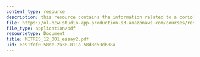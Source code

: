 ```yaml
---
content_type: resource
description: this resource contains the information related to a coriolis tutorial.
file: https://ol-ocw-studio-app-production.s3.amazonaws.com/courses/res-12-001-topics-in-fluid-dynamics-spring-2010/ee91fef058de2a38011a58d8d53d688a_MITRES_12_001_essay2.pdf
file_type: application/pdf
resourcetype: Document
title: MITRES_12_001_essay2.pdf
uid: ee91fef0-58de-2a38-011a-58d8d53d688a
---
```

